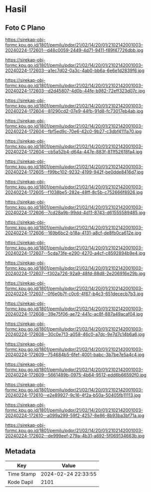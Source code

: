 # Hasil

## Foto C Plano

https://sirekap-obj-formc.kpu.go.id/1801/pemilu/pdpr/21/02/14/20/01/2102142001003-20240224-172601--d48c0059-2449-4d71-9411-f89f47726dbb.jpg

https://sirekap-obj-formc.kpu.go.id/1801/pemilu/pdpr/21/02/14/20/01/2102142001003-20240224-172603--a1ec7d02-0a3c-4ab0-bb6a-6e6e1d2839f6.jpg

https://sirekap-obj-formc.kpu.go.id/1801/pemilu/pdpr/21/02/14/20/01/2102142001003-20240224-172603--d2d45807-4d0b-44fe-b982-72eff323d07c.jpg

https://sirekap-obj-formc.kpu.go.id/1801/pemilu/pdpr/21/02/14/20/01/2102142001003-20240224-172604--81290cd2-07e9-44fb-91d8-fc73017eb4ab.jpg

https://sirekap-obj-formc.kpu.go.id/1801/pemilu/pdpr/21/02/14/20/01/2102142001003-20240224-172604--fbf5ed9c-70e6-42c0-9b27-c3dbf4111a70.jpg

https://sirekap-obj-formc.kpu.go.id/1801/pemilu/pdpr/21/02/14/20/01/2102142001003-20240224-172604--cb5a52b4-d64a-447e-883f-811f52618fa4.jpg

https://sirekap-obj-formc.kpu.go.id/1801/pemilu/pdpr/21/02/14/20/01/2102142001003-20240224-172605--f99bc102-9232-4199-942f-be0dde8416d7.jpg

https://sirekap-obj-formc.kpu.go.id/1801/pemilu/pdpr/21/02/14/20/01/2102142001003-20240224-172605--f1038be5-282e-48ff-8c5b-c752666f8926.jpg

https://sirekap-obj-formc.kpu.go.id/1801/pemilu/pdpr/21/02/14/20/01/2102142001003-20240224-172606--7cd28a9b-99dd-4d11-8743-d61555589485.jpg

https://sirekap-obj-formc.kpu.go.id/1801/pemilu/pdpr/21/02/14/20/01/2102142001003-20240224-172606--169b6bc2-b18a-4131-a8cf-de8fb0ca612e.jpg

https://sirekap-obj-formc.kpu.go.id/1801/pemilu/pdpr/21/02/14/20/01/2102142001003-20240224-172607--5cda73fe-e290-4270-a4cf-c8592894b9e4.jpg

https://sirekap-obj-formc.kpu.go.id/1801/pemilu/pdpr/21/02/14/20/01/2102142001003-20240224-172607--f302a726-92a9-48fd-88d8-2e206916e29b.jpg

https://sirekap-obj-formc.kpu.go.id/1801/pemilu/pdpr/21/02/14/20/01/2102142001003-20240224-172607--0f6e0b7f-c0c6-4f67-b4c3-651dececb7b3.jpg

https://sirekap-obj-formc.kpu.go.id/1801/pemilu/pdpr/21/02/14/20/01/2102142001003-20240224-172608--39e75f06-ae72-441c-ac8f-887a49acaf04.jpg

https://sirekap-obj-formc.kpu.go.id/1801/pemilu/pdpr/21/02/14/20/01/2102142001003-20240224-172608--30c0e713-a058-46c0-a7dc-9e7d7c14b6a6.jpg

https://sirekap-obj-formc.kpu.go.id/1801/pemilu/pdpr/21/02/14/20/01/2102142001003-20240224-172609--754684b5-6fef-4001-babc-3b7be7e5a4c4.jpg

https://sirekap-obj-formc.kpu.go.id/1801/pemilu/pdpr/21/02/14/20/01/2102142001003-20240224-172609--5661489b-0975-4b64-9512-edd6b66592f0.jpg

https://sirekap-obj-formc.kpu.go.id/1801/pemilu/pdpr/21/02/14/20/01/2102142001003-20240224-172610--e2e89927-9c16-4f2a-b50a-50405fb11113.jpg

https://sirekap-obj-formc.kpu.go.id/1801/pemilu/pdpr/21/02/14/20/01/2102142001003-20240224-172610--a099a299-59f2-4257-8e86-8b93ba3bf71a.jpg

https://sirekap-obj-formc.kpu.go.id/1801/pemilu/pdpr/21/02/14/20/01/2102142001003-20240224-172602--de999eef-279a-4b31-a692-5f069134663b.jpg


## Metadata

| Key        | Value               |
| ---------- | ------------------- |
| Time Stamp | 2024-02-24 22:33:55 |
| Kode Dapil | 2101                |



